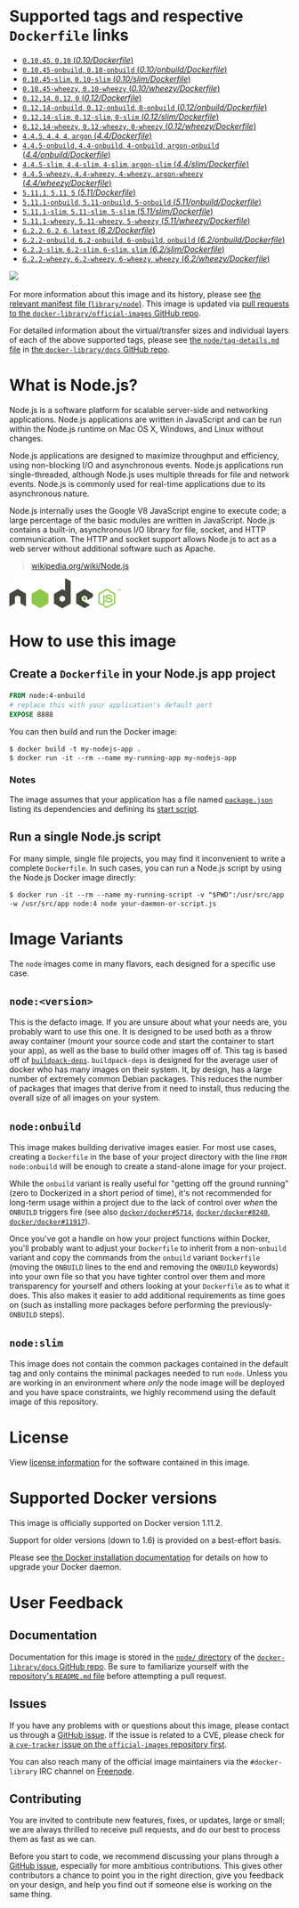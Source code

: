 # Supported tags and respective `Dockerfile` links

-	[`0.10.45`, `0.10` (*0.10/Dockerfile*)](https://github.com/nodejs/docker-node/blob/5e058d36cc69303d1f62d424615fa03e050f20ef/0.10/Dockerfile)
-	[`0.10.45-onbuild`, `0.10-onbuild` (*0.10/onbuild/Dockerfile*)](https://github.com/nodejs/docker-node/blob/5e058d36cc69303d1f62d424615fa03e050f20ef/0.10/onbuild/Dockerfile)
-	[`0.10.45-slim`, `0.10-slim` (*0.10/slim/Dockerfile*)](https://github.com/nodejs/docker-node/blob/5e058d36cc69303d1f62d424615fa03e050f20ef/0.10/slim/Dockerfile)
-	[`0.10.45-wheezy`, `0.10-wheezy` (*0.10/wheezy/Dockerfile*)](https://github.com/nodejs/docker-node/blob/5e058d36cc69303d1f62d424615fa03e050f20ef/0.10/wheezy/Dockerfile)
-	[`0.12.14`, `0.12`, `0` (*0.12/Dockerfile*)](https://github.com/nodejs/docker-node/blob/6778e14c0c1ae53cc413f77a94c21c7cf05f651f/0.12/Dockerfile)
-	[`0.12.14-onbuild`, `0.12-onbuild`, `0-onbuild` (*0.12/onbuild/Dockerfile*)](https://github.com/nodejs/docker-node/blob/6778e14c0c1ae53cc413f77a94c21c7cf05f651f/0.12/onbuild/Dockerfile)
-	[`0.12.14-slim`, `0.12-slim`, `0-slim` (*0.12/slim/Dockerfile*)](https://github.com/nodejs/docker-node/blob/6778e14c0c1ae53cc413f77a94c21c7cf05f651f/0.12/slim/Dockerfile)
-	[`0.12.14-wheezy`, `0.12-wheezy`, `0-wheezy` (*0.12/wheezy/Dockerfile*)](https://github.com/nodejs/docker-node/blob/6778e14c0c1ae53cc413f77a94c21c7cf05f651f/0.12/wheezy/Dockerfile)
-	[`4.4.5`, `4.4`, `4`, `argon` (*4.4/Dockerfile*)](https://github.com/nodejs/docker-node/blob/fdcbbd6445c70290c50396cba2b2b67357a00629/4.4/Dockerfile)
-	[`4.4.5-onbuild`, `4.4-onbuild`, `4-onbuild`, `argon-onbuild` (*4.4/onbuild/Dockerfile*)](https://github.com/nodejs/docker-node/blob/fdcbbd6445c70290c50396cba2b2b67357a00629/4.4/onbuild/Dockerfile)
-	[`4.4.5-slim`, `4.4-slim`, `4-slim`, `argon-slim` (*4.4/slim/Dockerfile*)](https://github.com/nodejs/docker-node/blob/fdcbbd6445c70290c50396cba2b2b67357a00629/4.4/slim/Dockerfile)
-	[`4.4.5-wheezy`, `4.4-wheezy`, `4-wheezy`, `argon-wheezy` (*4.4/wheezy/Dockerfile*)](https://github.com/nodejs/docker-node/blob/fdcbbd6445c70290c50396cba2b2b67357a00629/4.4/wheezy/Dockerfile)
-	[`5.11.1`, `5.11`, `5` (*5.11/Dockerfile*)](https://github.com/nodejs/docker-node/blob/cbdacad677bafa044140610f851bed00254de1ca/5.11/Dockerfile)
-	[`5.11.1-onbuild`, `5.11-onbuild`, `5-onbuild` (*5.11/onbuild/Dockerfile*)](https://github.com/nodejs/docker-node/blob/cbdacad677bafa044140610f851bed00254de1ca/5.11/onbuild/Dockerfile)
-	[`5.11.1-slim`, `5.11-slim`, `5-slim` (*5.11/slim/Dockerfile*)](https://github.com/nodejs/docker-node/blob/cbdacad677bafa044140610f851bed00254de1ca/5.11/slim/Dockerfile)
-	[`5.11.1-wheezy`, `5.11-wheezy`, `5-wheezy` (*5.11/wheezy/Dockerfile*)](https://github.com/nodejs/docker-node/blob/cbdacad677bafa044140610f851bed00254de1ca/5.11/wheezy/Dockerfile)
-	[`6.2.2`, `6.2`, `6`, `latest` (*6.2/Dockerfile*)](https://github.com/nodejs/docker-node/blob/dc9ceb77ad6d98258c825ee45aac219169bc3532/6.2/Dockerfile)
-	[`6.2.2-onbuild`, `6.2-onbuild`, `6-onbuild`, `onbuild` (*6.2/onbuild/Dockerfile*)](https://github.com/nodejs/docker-node/blob/dc9ceb77ad6d98258c825ee45aac219169bc3532/6.2/onbuild/Dockerfile)
-	[`6.2.2-slim`, `6.2-slim`, `6-slim`, `slim` (*6.2/slim/Dockerfile*)](https://github.com/nodejs/docker-node/blob/dc9ceb77ad6d98258c825ee45aac219169bc3532/6.2/slim/Dockerfile)
-	[`6.2.2-wheezy`, `6.2-wheezy`, `6-wheezy`, `wheezy` (*6.2/wheezy/Dockerfile*)](https://github.com/nodejs/docker-node/blob/dc9ceb77ad6d98258c825ee45aac219169bc3532/6.2/wheezy/Dockerfile)

[![](https://badge.imagelayers.io/node:latest.svg)](https://imagelayers.io/?images=node:0.10.45,node:0.10.45-onbuild,node:0.10.45-slim,node:0.10.45-wheezy,node:0.12.14,node:0.12.14-onbuild,node:0.12.14-slim,node:0.12.14-wheezy,node:4.4.5,node:4.4.5-onbuild,node:4.4.5-slim,node:4.4.5-wheezy,node:5.11.1,node:5.11.1-onbuild,node:5.11.1-slim,node:5.11.1-wheezy,node:6.2.2,node:6.2.2-onbuild,node:6.2.2-slim,node:6.2.2-wheezy)

For more information about this image and its history, please see [the relevant manifest file (`library/node`)](https://github.com/docker-library/official-images/blob/master/library/node). This image is updated via [pull requests to the `docker-library/official-images` GitHub repo](https://github.com/docker-library/official-images/pulls?q=label%3Alibrary%2Fnode).

For detailed information about the virtual/transfer sizes and individual layers of each of the above supported tags, please see [the `node/tag-details.md` file](https://github.com/docker-library/docs/blob/master/node/tag-details.md) in [the `docker-library/docs` GitHub repo](https://github.com/docker-library/docs).

# What is Node.js?

Node.js is a software platform for scalable server-side and networking applications. Node.js applications are written in JavaScript and can be run within the Node.js runtime on Mac OS X, Windows, and Linux without changes.

Node.js applications are designed to maximize throughput and efficiency, using non-blocking I/O and asynchronous events. Node.js applications run single-threaded, although Node.js uses multiple threads for file and network events. Node.js is commonly used for real-time applications due to its asynchronous nature.

Node.js internally uses the Google V8 JavaScript engine to execute code; a large percentage of the basic modules are written in JavaScript. Node.js contains a built-in, asynchronous I/O library for file, socket, and HTTP communication. The HTTP and socket support allows Node.js to act as a web server without additional software such as Apache.

> [wikipedia.org/wiki/Node.js](https://en.wikipedia.org/wiki/Node.js)

![logo](https://raw.githubusercontent.com/docker-library/docs/01c12653951b2fe592c1f93a13b4e289ada0e3a1/node/logo.png)

# How to use this image

## Create a `Dockerfile` in your Node.js app project

```dockerfile
FROM node:4-onbuild
# replace this with your application's default port
EXPOSE 8888
```

You can then build and run the Docker image:

```console
$ docker build -t my-nodejs-app .
$ docker run -it --rm --name my-running-app my-nodejs-app
```

### Notes

The image assumes that your application has a file named [`package.json`](https://docs.npmjs.com/files/package.json) listing its dependencies and defining its [start script](https://docs.npmjs.com/misc/scripts#default-values).

## Run a single Node.js script

For many simple, single file projects, you may find it inconvenient to write a complete `Dockerfile`. In such cases, you can run a Node.js script by using the Node.js Docker image directly:

```console
$ docker run -it --rm --name my-running-script -v "$PWD":/usr/src/app -w /usr/src/app node:4 node your-daemon-or-script.js
```

# Image Variants

The `node` images come in many flavors, each designed for a specific use case.

## `node:<version>`

This is the defacto image. If you are unsure about what your needs are, you probably want to use this one. It is designed to be used both as a throw away container (mount your source code and start the container to start your app), as well as the base to build other images off of. This tag is based off of [`buildpack-deps`](https://registry.hub.docker.com/_/buildpack-deps/). `buildpack-deps` is designed for the average user of docker who has many images on their system. It, by design, has a large number of extremely common Debian packages. This reduces the number of packages that images that derive from it need to install, thus reducing the overall size of all images on your system.

## `node:onbuild`

This image makes building derivative images easier. For most use cases, creating a `Dockerfile` in the base of your project directory with the line `FROM node:onbuild` will be enough to create a stand-alone image for your project.

While the `onbuild` variant is really useful for "getting off the ground running" (zero to Dockerized in a short period of time), it's not recommended for long-term usage within a project due to the lack of control over *when* the `ONBUILD` triggers fire (see also [`docker/docker#5714`](https://github.com/docker/docker/issues/5714), [`docker/docker#8240`](https://github.com/docker/docker/issues/8240), [`docker/docker#11917`](https://github.com/docker/docker/issues/11917)).

Once you've got a handle on how your project functions within Docker, you'll probably want to adjust your `Dockerfile` to inherit from a non-`onbuild` variant and copy the commands from the `onbuild` variant `Dockerfile` (moving the `ONBUILD` lines to the end and removing the `ONBUILD` keywords) into your own file so that you have tighter control over them and more transparency for yourself and others looking at your `Dockerfile` as to what it does. This also makes it easier to add additional requirements as time goes on (such as installing more packages before performing the previously-`ONBUILD` steps).

## `node:slim`

This image does not contain the common packages contained in the default tag and only contains the minimal packages needed to run `node`. Unless you are working in an environment where *only* the node image will be deployed and you have space constraints, we highly recommend using the default image of this repository.

# License

View [license information](https://github.com/joyent/node/blob/master/LICENSE) for the software contained in this image.

# Supported Docker versions

This image is officially supported on Docker version 1.11.2.

Support for older versions (down to 1.6) is provided on a best-effort basis.

Please see [the Docker installation documentation](https://docs.docker.com/installation/) for details on how to upgrade your Docker daemon.

# User Feedback

## Documentation

Documentation for this image is stored in the [`node/` directory](https://github.com/docker-library/docs/tree/master/node) of the [`docker-library/docs` GitHub repo](https://github.com/docker-library/docs). Be sure to familiarize yourself with the [repository's `README.md` file](https://github.com/docker-library/docs/blob/master/README.md) before attempting a pull request.

## Issues

If you have any problems with or questions about this image, please contact us through a [GitHub issue](https://github.com/nodejs/docker-node/issues). If the issue is related to a CVE, please check for [a `cve-tracker` issue on the `official-images` repository first](https://github.com/docker-library/official-images/issues?q=label%3Acve-tracker).

You can also reach many of the official image maintainers via the `#docker-library` IRC channel on [Freenode](https://freenode.net).

## Contributing

You are invited to contribute new features, fixes, or updates, large or small; we are always thrilled to receive pull requests, and do our best to process them as fast as we can.

Before you start to code, we recommend discussing your plans through a [GitHub issue](https://github.com/nodejs/docker-node/issues), especially for more ambitious contributions. This gives other contributors a chance to point you in the right direction, give you feedback on your design, and help you find out if someone else is working on the same thing.
